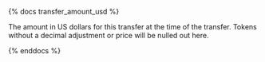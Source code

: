 {% docs transfer_amount_usd %}

The amount in US dollars for this transfer at the time of the transfer. Tokens without a decimal adjustment or price will be nulled out here. 

{% enddocs %}